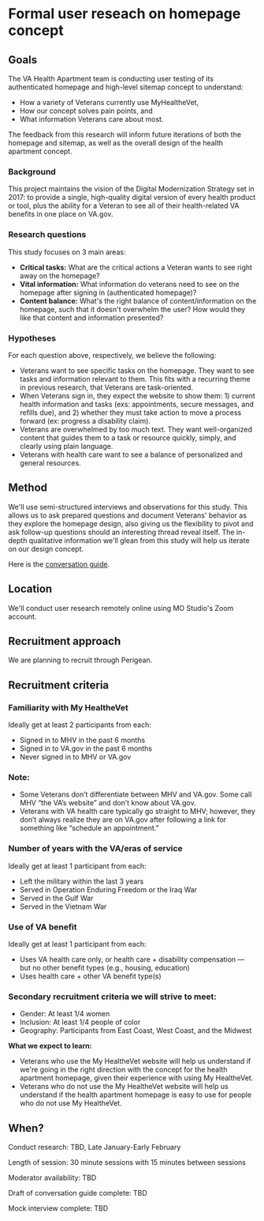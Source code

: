 # Formal user reseach on homepage concept

## Goals
The VA Health Apartment team is conducting user testing of its authenticated homepage and high-level sitemap concept to understand: 
* How a variety of Veterans currently use MyHealtheVet,
* How our concept solves pain points, and 
* What information Veterans care about most. 

The feedback from this research will inform future iterations of both the homepage and sitemap, as well as the overall design of the health apartment concept.

### Background
This project maintains the vision of the Digital Modernization Strategy set in 2017: to provide a single, high-quality digital version of every health product or tool, plus the ability for a Veteran to see all of their health-related VA benefits in one place on VA.gov.

### Research questions
This study focuses on 3 main areas:
* **Critical tasks:** What are the critical actions a Veteran wants to see right away on the homepage?
* **Vital information:** What information do veterans need to see on the homepage after signing in (authenticated homepage)?
* **Content balance:** What's the right balance of content/information on the homepage, such that it doesn't overwhelm the user? How would they like that content and information presented?

### Hypotheses
For each question above, respectively, we believe the following:
* Veterans want to see specific tasks on the homepage. They want to see tasks and information relevant to them. This fits with a recurring theme in previous research, that Veterans are task-oriented.
* When Veterans sign in, they expect the website to show them: 1) current health information and tasks (exs: appointments, secure messages, and refills due), and 2) whether they must take action to move a process forward (ex: progress a disability claim).
* Veterans are overwhelmed by too much text. They want well-organized content that guides them to a task or resource quickly, simply, and clearly using plain language. 
* Veterans with health care want to see a balance of personalized and general resources. 

## Method
We'll use semi-structured interviews and observations for this study. This allows us to ask prepared questions and document Veterans' behavior as they explore the homepage design, also giving us the flexibility to pivot and ask follow-up questions should an interesting thread reveal itself. The in-depth qualitative information we'll glean from this study will help us iterate on our design concept. 

Here is the [conversation guide](https://github.com/department-of-veterans-affairs/va.gov-team/blob/master/products/health-care/health-apartment/research/2021/homepage-guerilla-test-12-2021/2021-12-user-research-conversation-guide.md).

## Location
We'll conduct user research remotely online using MO Studio's Zoom account.

## Recruitment approach
We are planning to recruit through Perigean. 

## Recruitment criteria

### Familiarity with My HealtheVet 
Ideally get at least 2 participants from each:

* Signed in to MHV in the past 6 months
* Signed in to VA.gov in the past 6 months
* Never signed in to MHV or VA.gov

### Note:

* Some Veterans don’t differentiate between MHV and VA.gov. Some call MHV “the VA’s website” and don’t know about VA.gov.
* Veterans with VA health care typically go straight to MHV; however, they don’t always realize they are on VA.gov after following a link for something like “schedule an appointment.”

### Number of years with the VA/eras of service
Ideally get at least 1 participant from each:

* Left the military within the last 3 years
* Served in Operation Enduring Freedom or the Iraq War
* Served in the Gulf War
* Served in the Vietnam War

### Use of VA benefit 
Ideally get at least 1 participant from each:

* Uses VA health care only, or health care + disability compensation — but no other benefit types (e.g., housing, education)
* Uses health care + other VA benefit type(s)

### Secondary recruitment criteria we will strive to meet:

* Gender: At least 1/4 women
* Inclusion: At least 1/4 people of color
* Geography: Participants from East Coast, West Coast, and the Midwest

**What we expect to learn:**
* Veterans who use the My HealtheVet website will help us understand if we're going in the right direction with the concept for the health apartment homepage, given their experience with using My HealtheVet. 
* Veterans who do not use the My HealtheVet website will help us understand if the health apartment homepage is easy to use for people who do not use My HealtheVet.

## When?
Conduct research: TBD, Late January-Early February

Length of session: 30 minute sessions with 15 minutes between sessions

Moderator availability: TBD

Draft of conversation guide complete: TBD

Mock interview complete: TBD

